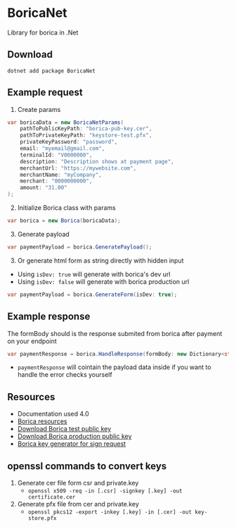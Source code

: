 # BoricaNet
Library for borica in .Net

## Download
`dotnet add package BoricaNet`

## Example request
1. Create params
```csharp
var boricaData = new BoricaNetParams(
    pathToPublicKeyPath: "borica-pub-key.cer",
    pathToPrivateKeyPath: "keystore-test.pfx",
    privateKeyPassword: "password",
    email: "myemail@gmail.com",
    terminalId: "V0000000",
    description: "Description shows at payment page",
    merchantUrl: "https://mywebsite.com",
    merchantName: "myCompany",
    merchant: "0000000000",
    amount: "31.00"
);
```
2. Initialize Borica class with params

```csharp
var borica = new Borica(boricaData);
```

3. Generate payload
```csharp
var paymentPayload = borica.GeneratePayload();
```

3. Or generate html form as string directly with hidden input
- Using `isDev: true` will generate with borica's dev url
- Using `isDev: false` will generate with borica production url
```csharp
var paymentPayload = borica.GenerateForm(isDev: true);
```

## Example response
The formBody should is the response submited from borica after payment on your endpoint
```csharp
var paymentResponse = borica.HandleResponse(formBody: new Dictionary<string, string>());
```
- `paymentResponse` will cointain the payload data inside if you want to handle the error checks yourself

## Resources 
- Documentation used 4.0
- [Borica resources](https://3dsgate-dev.borica.bg/)
- [Download Borica test public key](https://3dsgate-dev.borica.bg/MPI_OW_APGW_D.zip)
- [Download Borica production public key](https://3dsgate-dev.borica.bg/MPI_OW_APGW_Prod.zip)
- [Borica key generator for sign request](https://3dsgate-dev.borica.bg/generateCSR/)

## openssl commands to convert keys
1. Generate cer file form csr and private.key
   - ```openssl x509 -req -in [.csr] -signkey [.key] -out certificate.cer```
2. Generate pfx file from cer and private.key
   - ```openssl pkcs12 -export -inkey [.key] -in [.cer] -out key-store.pfx```
